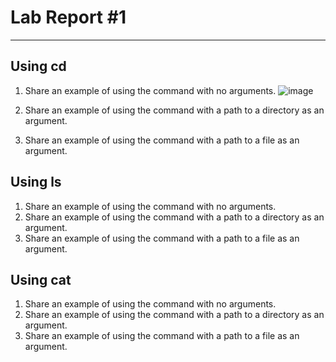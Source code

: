 # Lab Report #1
---
## Using cd
1. Share an example of using the command with no arguments.
![image](https://github.com/anaisgg23/cse15l-lab-reports/assets/156368955/de446317-fb8c-498f-b121-6da6fa3e81b1)


3. Share an example of using the command with a path to a directory as an argument.
4. Share an example of using the command with a path to a file as an argument.

## Using ls
1. Share an example of using the command with no arguments.
2. Share an example of using the command with a path to a directory as an argument.
3. Share an example of using the command with a path to a file as an argument.
   
## Using cat
1. Share an example of using the command with no arguments.
2. Share an example of using the command with a path to a directory as an argument.
3. Share an example of using the command with a path to a file as an argument.

